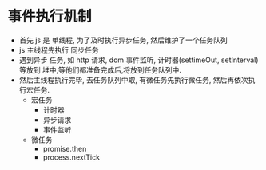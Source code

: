 # 事件执行机制

-   首先 js 是 单线程, 为了及时执行异步任务, 然后维护了一个任务队列
-   js 主线程先执行 同步任务
-   遇到异步 任务, 如 http 请求, dom 事件监听, 计时器(settimeOut, setInterval) 等放到 堆中,等他们都准备完成后,将放到任务队列中.
-   然后主线程执行完毕, 去任务队列中取, 有微任务先执行微任务, 然后再依次执行宏任务.
    -   宏任务
        -   计时器
        -   异步请求
        -   事件监听
    -   微任务
        -   promise.then
        -   process.nextTick
